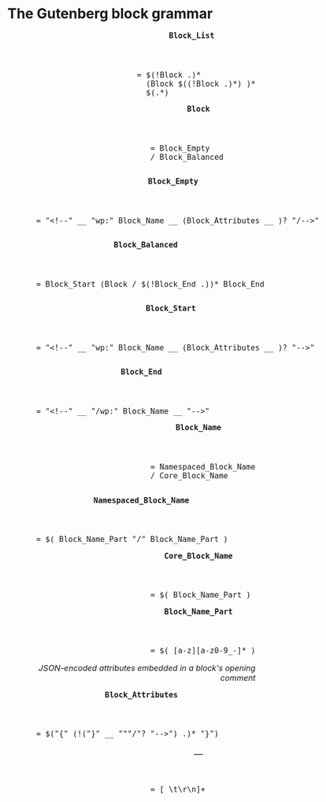 # The Gutenberg block grammar

<style>
	dl { display: flex; flex-wrap: wrap; font-size: 110%; }
	dt, dd { flex: 40%; margin-bottom: 1em; }
	dt { text-align: right; font-style: italic; font-size: 105%; }
	dd header { font-weight: bold; }
	pre { margin: 0; }
</style>
<dl><dt></dt><dd><pre><header>Block_List</header>  = $(!Block .)*
    (Block $((!Block .)*) )*
    $(.*)</pre></dd><dt></dt><dd><pre><header>Block</header>  = Block_Empty
  / Block_Balanced</pre></dd><dt></dt><dd><pre><header>Block_Empty</header>  = "&lt;!--" __ "wp:" Block_Name __ (Block_Attributes __ )? "/-->"</pre></dd><dt></dt><dd><pre><header>Block_Balanced</header>  = Block_Start (Block / $(!Block_End .))* Block_End</pre></dd><dt></dt><dd><pre><header>Block_Start</header>  = "&lt;!--" __ "wp:" Block_Name __ (Block_Attributes __ )? "-->"</pre></dd><dt></dt><dd><pre><header>Block_End</header>  = "&lt;!--" __ "/wp:" Block_Name __ "-->"</pre></dd><dt></dt><dd><pre><header>Block_Name</header>  = Namespaced_Block_Name
  / Core_Block_Name</pre></dd><dt></dt><dd><pre><header>Namespaced_Block_Name</header>  = $( Block_Name_Part "/" Block_Name_Part )</pre></dd><dt></dt><dd><pre><header>Core_Block_Name</header>  = $( Block_Name_Part )</pre></dd><dt></dt><dd><pre><header>Block_Name_Part</header>  = $( [a-z][a-z0-9_-]* )</pre></dd><dt>JSON-encoded attributes embedded in a block's opening comment</dt><dd><pre><header>Block_Attributes</header>  = $("{" (!("}" __ """/"? "-->") .)* "}")</pre></dd><dt></dt><dd><pre><header>__</header>  = [ \t\r\n]+</pre></dd></dl>
